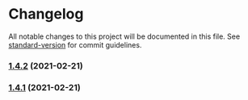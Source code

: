 # Changelog

All notable changes to this project will be documented in this file. See [standard-version](https://github.com/conventional-changelog/standard-version) for commit guidelines.

### [1.4.2](///compare/v1.4.1...v1.4.2) (2021-02-21)

### [1.4.1](///compare/v1.4.0...v1.4.1) (2021-02-21)
